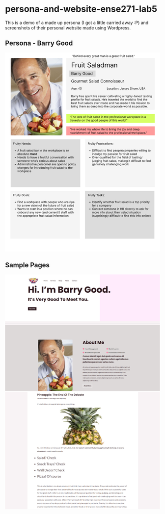 # persona-and-website-ense271-lab5
This is a demo of a made up persona (I got a little carried away :P) and screenshots of their personal website made using Wordpress.

## Persona - Barry Good
![image of persona](https://github.com/meyer28j/persona-and-website-ense271-lab5/blob/main/Persona-lab-5.png)

## Sample Pages
![home page](https://github.com/meyer28j/persona-and-website-ense271-lab5/blob/main/pages/home1.PNG)
![pineapple blog](https://github.com/meyer28j/persona-and-website-ense271-lab5/blob/main/pages/blog-pineapple1.PNG)
